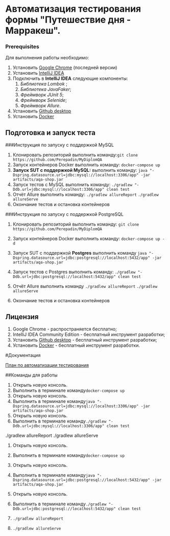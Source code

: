 

# Автоматизация тестирования формы "Путешествие дня - Марракеш".


### Prerequisites
Для выполнения работы необходимо:

1. Установить [Google Chrome](https://www.google.ru/chrome/) (последней версии)
2. Установить [IntelliJ IDEA](https://www.jetbrains.com/ru-ru/idea/download/#section=windows)
3. Подключить в **IntelliJ IDEA** следующие компоненты:
   1. *Библиотека Lombok* ;
   2. *Библиотека JavaFaker*;
   3. *Фреймворк JUnit 5*;
   4. *Фреймворк Selenide*;
   5. *Фреймворк Allure*.
5. Установить [Github desktop](https://desktop.github.com)
6. Установить [Docker](https://www.docker.com)

## Подготовка и запуск теста
###Инструкция по запуску с поддержкой MySQL

1. Клонировать репозиторий выполнить команду:```git clone https://github.com/Perepadin/MyDiplomQA```
1. Запуск контейнеров Docker выполнить команду:
   ```docker-compose up```
1. **Запуск SUT с поддержкой MySQL:** выполнить команду:
```java "-Dspring.datasource.url=jdbc:mysql://localhost:3306/app" -jar artifacts/aqa-shop.jar```
1. Запуск тестов с MySQL выполнить команду:
```./gradlew "-Ddb.url=jdbc:mysql://localhost:3306/app" clean test```
1. Отчёт Allure выполнить команду:
```./gradlew allureReport```
```./gradlew allureServe```
1. Окончание тестов и остановка контейнеров

###Инструкция по запуску с поддержкой PostgreSQL
1. Клонировать репозиторий выполнить команду:
```git clone https://github.com/Perepadin/MyDiplomQA```
1. Запуск контейнеров Docker выполнить команду:
   ```docker-compose up -d```
1. Запуск SUT с поддержкой **Postgres** выполнить команду
```java "-Dspring.datasource.url=jdbc:postgresql://localhost:5432/app" -jar artifacts/aqa-shop.jar```

1. Запуск тестов с Postgres выполнить команду:
```./gradlew "-Ddb.url=jdbc:postgresql://localhost:5432/app" clean test```
1. Отчёт Allure выполнить команду
```./gradlew allureReport```
```./gradlew allureServe```
1. Окончание тестов и остановка контейнеров

## Лицензия

1. Google Chrome - распространяется бесплатно;
1. IntelliJ IDEA Community Edition - бесплатный инструмент разработки;
1. Установить [Github desktop](https://desktop.github.com) - бесплатный инструмент разработки;
1. Установить [Docker](https://www.docker.com) - бесплатный инструмент разработки.

#Документация

[План по автоматизации тестирования](https://github.com/Perepadin/MyDiplomQA/blob/master/documentation/TestPlan.md)



##Команды для работы
1. Открыть новую консоль.
2. Выполнить в терминале команду```docker-compose up```
3. Открыть новую консоль.
4. Выполнить в терминале команду```java "-Dspring.datasource.url=jdbc:mysql://localhost:3306/app" -jar artifacts/aqa-shop.jar```
5. Открыть новую консоль.
6. Выполнить в терминале команду```./gradlew "-Ddb.url=jdbc:mysql://localhost:3306/app" clean test```

./gradlew allureReport
./gradlew allureServe


1. Открыть новую консоль.
2. Выполнить в терминале команду```docker-compose up```
3. Открыть новую консоль.
4. Выполнить в терминале команду```java "-Dspring.datasource.url=jdbc:postgresql://localhost:5432/app" -jar artifacts/aqa-shop.jar```
5. Открыть новую консоль.
6. Выполнить в терминале команду```./gradlew "-Ddb.url=jdbc:postgresql://localhost:5432/app" clean test```


7. ```./gradlew allureReport```
8. ```./gradlew allureServe```



